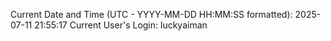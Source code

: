 Current Date and Time (UTC - YYYY-MM-DD HH:MM:SS formatted): 2025-07-11 21:55:17
Current User's Login: luckyaiman
